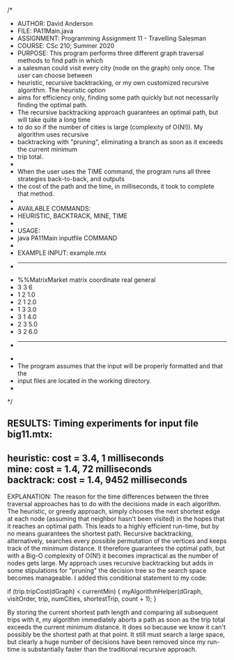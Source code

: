 /*
 * AUTHOR: David Anderson
 * FILE: PA11Main.java
 * ASSIGNMENT: Programming Assignment 11 - Travelling Salesman
 * COURSE: CSc 210; Summer 2020
 * PURPOSE: This program performs three different graph traversal methods to find path in which
 * a salesman could visit every city (node on the graph) only once. The user can choose between
 * heuristic, recursive backtracking, or my own customized recursive algorithm. The heuristic option
 * aims for efficiency only, finding some path quickly but not necessarily finding the optimal path.
 * The recursive backtracking approach guarantees an optimal path, but will take quite a long time
 * to do so if the number of cities is large (complexity of O(N!)). My algorithm uses recursive
 * backtracking with "pruning", eliminating a branch as soon as it exceeds the current minimum
 * trip total.
 *
 * When the user uses the TIME command, the program runs all three strategies back-to-back, and outputs
 * the cost of the path and the time, in milliseconds, it took to complete that method.
 *
 * AVAILABLE COMMANDS:
 * HEURISTIC, BACKTRACK, MINE, TIME
 *
 * USAGE:
 * java PA11Main inputfile COMMAND
 *
 * EXAMPLE INPUT: example.mtx
 * ----------------------------------------------------------
 * %%MatrixMarket matrix coordinate real general
 * 3 3 6
 * 1 2 1.0
 * 2 1 2.0
 * 1 3 3.0
 * 3 1 4.0
 * 2 3 5.0
 * 3 2 6.0
 * ----------------------------------------------------------
 *
 * The program assumes that the input will be properly formatted and that the
 * input files are located in the working directory.
 *
 */

RESULTS: Timing experiments for input file big11.mtx:
-----------------------------------------------------
heuristic: cost = 3.4, 1 milliseconds <br>
mine: cost = 1.4, 72 milliseconds <br>
backtrack: cost = 1.4, 9452 milliseconds <br>
-----------------------------------------------------

EXPLANATION:
The reason for the time differences between the three traversal approaches has to do with the decisions made in each algorithm. The heuristic, or greedy approach, simply chooses the next shortest edge at each node (assuming that neighbor hasn't been visited) in the hopes that it reaches an optimal path. This leads to a highly efficient run-time, but by no means guarantees the shortest path. Recursive backtracking, alternatively, searches every possible permutation of the vertices and keeps track of the minimum distance. It therefore guarantees the optimal path, but with a Big-O complexity of O(N!) it becomes impractical as the number of nodes gets large. My approach uses recursive backtracking but adds in some stipulations for "pruning" the decision tree so the search space becomes manageable. I added this conditional statement to my code:

if (trip.tripCost(dGraph) < currentMin) {
                    myAlgorithmHelper(dGraph, visitOrder, trip, numCities, shortestTrip, count + 1);
                }

By storing the current shortest path length and comparing all subsequent trips with it, my algorithm immediately aborts a path as soon as the trip total exceeds the current minimum distance. It does so because we know it can't possibly be the shortest path at that point. It still must search a large space, but clearly a huge number of decisions have been removed since my run-time is substantially faster than the traditional recursive approach.
